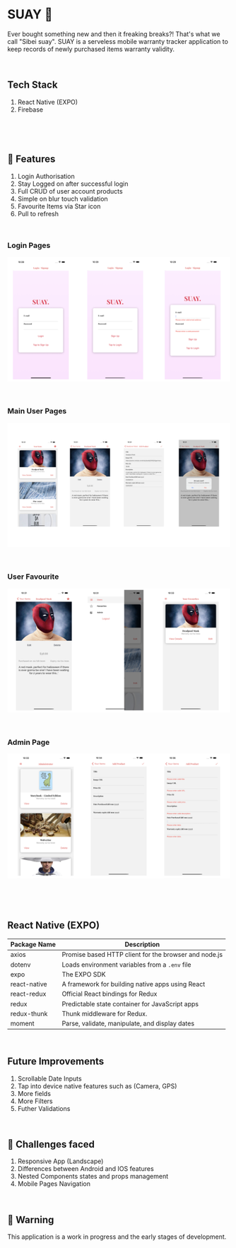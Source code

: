 # SUAY &#x1F4D8;
Ever bought something new and then it freaking breaks?! That's what we call "Sibei suay".
SUAY is a serveless mobile warranty tracker application to keep records of newly purchased items warranty validity.

&nbsp;

## Tech Stack
1. React Native (EXPO)
1. Firebase

&nbsp;


&nbsp;

## &#x1F34E;  Features
1. Login Authorisation
1. Stay Logged on after successful login
1. Full CRUD of user account products
1. Simple on blur touch validation
1. Favourite Items via Star icon
1. Pull to refresh

&nbsp;

### Login Pages

![Login Page](https://github.com/kimikolim/react_native_suay/blob/master/uploads/login_page.png?raw=true)

&nbsp;
### Main User Pages
![Main Category Page](https://github.com/kimikolim/react_native_suay/blob/master/uploads/user_flow.png?raw=true)

&nbsp;
### User Favourite
![Senpai List Page](https://github.com/kimikolim/react_native_suay/blob/master/uploads/user_fav.png?raw=true)

&nbsp;
### Admin Page
![Register Page](https://github.com/kimikolim/react_native_suay/blob/master/uploads/admin.png?raw=true)

&nbsp;


&nbsp;


## React Native (EXPO)
Package Name | Description
--- | ---
axios | Promise based HTTP client for the browser and node.js
dotenv | Loads environment variables from a `.env` file
expo | The EXPO SDK
react-native | A framework for building native apps using React
react-redux | Official React bindings for Redux
redux | Predictable state container for JavaScript apps
redux-thunk | Thunk middleware for Redux.
moment | Parse, validate, manipulate, and display dates


&nbsp;

## Future Improvements
1. Scrollable Date Inputs
1. Tap into device native features such as (Camera, GPS)
1. More fields
1. More Filters
1. Futher Validations

&nbsp;

## &#x1F4D9; Challenges faced
1. Responsive App (Landscape)
1. Differences between Android and IOS features
1. Nested Components states and props management
1. Mobile Pages Navigation

&nbsp;

## &#x1F534; Warning
This application is a work in progress and the early stages of development.
